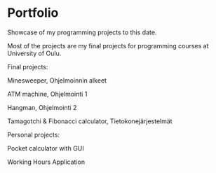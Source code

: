 # Portfolio
Showcase of my programming projects to this date.

Most of the projects are my final projects for programming courses at University of Oulu.

Final projects:

Minesweeper, Ohjelmoinnin alkeet

ATM machine, Ohjelmointi 1

Hangman, Ohjelmointi 2

Tamagotchi & Fibonacci calculator, Tietokonejärjestelmät



Personal projects:
 
Pocket calculator with GUI

Working Hours Application
